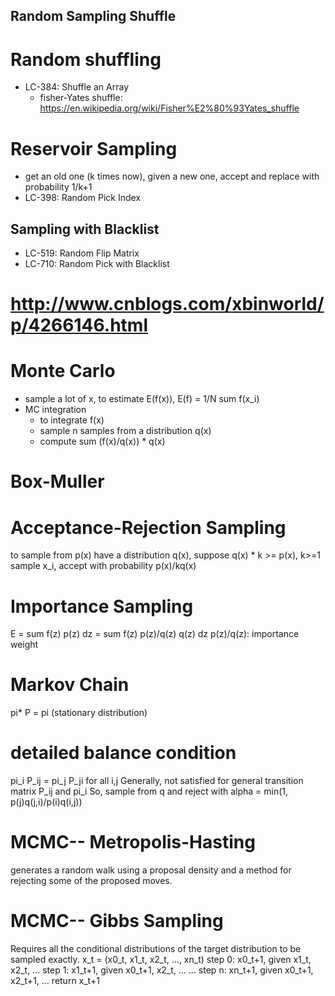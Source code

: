 ## Random Sampling Shuffle

# Random shuffling
- LC-384: Shuffle an Array
	- fisher-Yates shuffle: https://en.wikipedia.org/wiki/Fisher%E2%80%93Yates_shuffle

# Reservoir Sampling
- get an old one (k times now), given a new one, accept and replace with probability 1/k+1
- LC-398: Random Pick Index

## Sampling with Blacklist
- LC-519: Random Flip Matrix
- LC-710: Random Pick with Blacklist

# http://www.cnblogs.com/xbinworld/p/4266146.html

# Monte Carlo
- sample a lot of x, to estimate E(f(x)), E(f) = 1/N sum f(x_i)
- MC integration
	- to integrate f(x)
	- sample n samples from a distribution q(x)
	- compute sum (f(x)/q(x)) * q(x)

# Box-Muller

# Acceptance-Rejection Sampling
to sample from p(x)
have a distribution q(x), suppose q(x) * k >= p(x), k>=1
sample x_i, accept with probability
p(x)/kq(x)

# Importance Sampling
E = sum f(z) p(z) dz
  = sum f(z) p(z)/q(z) q(z) dz
p(z)/q(z): importance weight

# Markov Chain
pi* P = pi (stationary distribution)

# detailed balance condition
pi_i P_ij = pi_j P_ji for all i,j 
Generally, not satisfied for general transition matrix P_ij and pi_i
So, sample from q and reject with alpha = min(1, p(j)q(j,i)/p(i)q(i,j))

# MCMC-- Metropolis-Hasting
generates a random walk using a proposal density and a method for rejecting some of the proposed moves.

# MCMC-- Gibbs Sampling
Requires all the conditional distributions of the target distribution to be sampled exactly.
x_t = (x0_t, x1_t, x2_t, ..., xn_t)
step 0: x0_t+1, given x1_t, x2_t, ...
step 1: x1_t+1, given x0_t+1, x2_t, ...
...
step n: xn_t+1, given x0_t+1, x2_t+1, ...
return x_t+1
